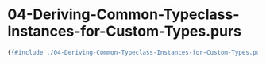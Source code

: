 # 04-Deriving-Common-Typeclass-Instances-for-Custom-Types.purs

```haskell
{{#include ./04-Deriving-Common-Typeclass-Instances-for-Custom-Types.purs}}
```